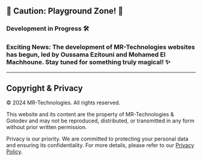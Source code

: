 ## 🚧 Caution: Playground Zone! 🚧

### Development in Progress 🛠️

### Exciting News: The development of MR-Technologies websites has begun, led by Oussama Ezitouni and Mohamed El Machhoune. Stay tuned for something truly magical! ✨

---

## Copyright & Privacy

© 2024 MR-Technologies. All rights reserved.

This website and its content are the property of MR-Technologies & Gotodev and may not be reproduced, distributed, or transmitted in any form without prior written permission.

Privacy is our priority. We are committed to protecting your personal data and ensuring its confidentiality. For more details, please refer to our [Privacy Policy](https://www.gotodev.ma/Privacy).

